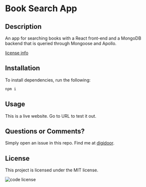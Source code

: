 # Book Search App
## Description
An app for searching books with a React front-end and a MongoDB backend that is queried through Mongoose and Apollo.

[license info](#license)


## Installation
To install dependencies, run the following:
```bash
npm i
```
## Usage
This is a live website. Go to URL to test it out.
## Questions or Comments?
Simply open an issue in this repo.
Find me at [digidoor](https://github.com/digidoor/).
## License

This project is licensed under the MIT license.

![code license](https://img.shields.io/badge/license-MIT-blue.svg)
